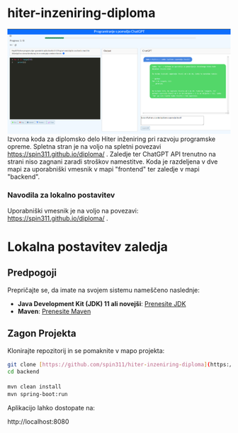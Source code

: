 # hiter-inzeniring-diploma
![Spletna stran](images/spletna_stran.png)
Izvorna koda za diplomsko delo Hiter inženiring pri razvoju programske opreme.
Spletna stran je na voljo na spletni povezavi https://spin311.github.io/diploma/ .
Zaledje ter ChatGPT API trenutno na strani niso zagnani zaradi stroškov namestitve.
Koda je razdeljena v dve mapi za uporabniški vmesnik v mapi "frontend" ter zaledje v mapi "backend".
### Navodila za lokalno postavitev
Uporabniški vmesnik je na voljo na povezavi: https://spin311.github.io/diploma/ .
# Lokalna postavitev zaledja

## Predpogoji
Prepričajte se, da imate na svojem sistemu nameščeno naslednje:

- **Java Development Kit (JDK) 11 ali novejši**: [Prenesite JDK](https://www.oracle.com/java/technologies/javase-jdk11-downloads.html)
- **Maven**: [Prenesite Maven](https://maven.apache.org/download.cgi)

## Zagon Projekta

Klonirajte repozitorij in se pomaknite v mapo projekta:

```bash
git clone [https://github.com/spin311/hiter-inzeniring-diploma](https://github.com/spin311/hiter-inzeniring-diploma)
cd backend

mvn clean install
mvn spring-boot:run
```
Aplikacijo lahko dostopate na:

http://localhost:8080
